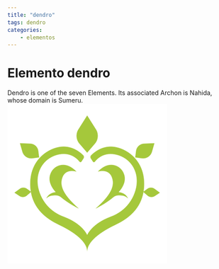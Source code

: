 ```yaml
---
title: "dendro"
tags: dendro
categories: 
    - elementos
---
```


# Elemento dendro
Dendro is one of the seven Elements. Its associated Archon is Nahida, whose domain is Sumeru.
![dendro](../assets/img/Dendro.png)
